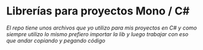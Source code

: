 # Librerías para proyectos Mono / C#

_El repo tiene unos archivos que yo utilizo para mis proyectos en C# y como siempre utilizo lo mismo prefiero importar la lib y luego trabajar con eso que andar copiando y pegando código_
